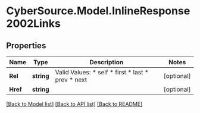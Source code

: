 # CyberSource.Model.InlineResponse2002Links
## Properties

Name | Type | Description | Notes
------------ | ------------- | ------------- | -------------
**Rel** | **string** | Valid Values:   * self   * first   * last   * prev   * next  | [optional] 
**Href** | **string** |  | [optional] 

[[Back to Model list]](../README.md#documentation-for-models) [[Back to API list]](../README.md#documentation-for-api-endpoints) [[Back to README]](../README.md)

